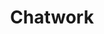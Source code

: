 ---
blog: https://go.chatwork.com/blog/en
facebook: https://facebook.com/chatwork
linkedin: http://linkedin.com/company/chatwork
logohandle: chatwork
sort: chatwork
title: Chatwork
twitter: https://x.com/chatwork_en
website: https://go.chatwork.com/
---